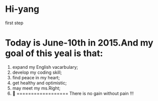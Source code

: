 # Hi-yang
first step

Today is June-10th in 2015.And my goal of this yeal is that:
================================================================
  1. expand my English vacarbulary;
  2. develop my coding skill;
  3. find peace in my heart;
  4. get healthy and optimistic;
  5. may meet my ms.Right;
  6. :dancer:
==================
There is no gain without pain !!!
